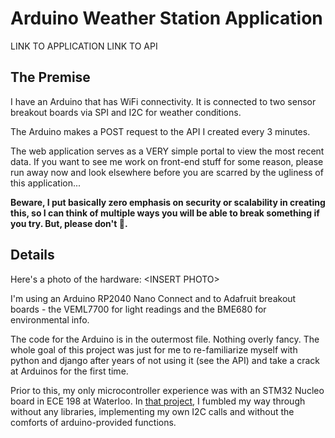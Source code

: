 # Arduino Weather Station Application

LINK TO APPLICATION
LINK TO API

## The Premise

I have an Arduino that has WiFi connectivity. It is connected to two sensor breakout boards via SPI and I2C for weather conditions.

The Arduino makes a POST request to the API I created every 3 minutes.

The web application serves as a VERY simple portal to view the most recent data. If you want to see me work on front-end stuff for some reason, please run away now and look elsewhere before you are scarred by the ugliness of this application...

**Beware, I put basically zero emphasis on security or scalability in creating this, so I can think of multiple ways you will be able to break something if you try. But, please don't 🙂.**

## Details

Here's a photo of the hardware:
\<INSERT PHOTO\>

I'm using an Arduino RP2040 Nano Connect and to Adafruit breakout boards - the VEML7700 for light readings and the BME680 for environmental info.

The code for the Arduino is in the outermost file. Nothing overly fancy. The whole goal of this project was just for me to re-familiarize myself with python and django after years of not using it (see the API) and take a crack at Arduinos for the first time.

Prior to this, my only microcontroller experience was with an STM32 Nucleo board in ECE 198 at Waterloo. In [that project](https://git.uwaterloo.ca/jmurphym/ece198_2_18/-/blob/main/Core/Src/main.c?ref_type=heads), I fumbled my way through without any libraries, implementing my own I2C calls and without the comforts of arduino-provided functions.
